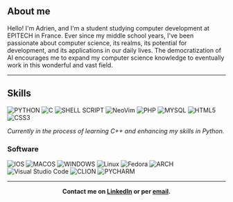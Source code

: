 ## About me
Hello! I'm Adrien, and I'm a student studying computer development at EPITECH in France. Ever since my middle school years, I've been passionate about computer science, its realms, its potential for development, and its applications in our daily lives. The democratization of AI encourages me to expand my computer science knowledge to eventually work in this wonderful and vast field.

---

## Skills

![PYTHON](https://img.shields.io/badge/Python-3776AB?style=for-the-badge&logo=python&logoColor=white) ![C](https://img.shields.io/badge/C-00599C?style=for-the-badge&logo=c&logoColor=white) ![SHELL SCRIPT](https://img.shields.io/badge/Shell_Script-121011?style=for-the-badge&logo=gnu-bash&logoColor=white) ![NeoVim](https://img.shields.io/badge/NeoVim-57A143?logo=neovim&logoColor=white&style=for-the-badge) ![PHP](https://img.shields.io/badge/PHP-777BB4?style=for-the-badge&logo=php&logoColor=white) ![MYSQL](https://img.shields.io/badge/MySQL-00000F?style=for-the-badge&logo=mysql&logoColor=white) ![HTML5](https://img.shields.io/badge/HTML5-E34F26?style=for-the-badge&logo=html5&logoColor=white) ![CSS3](https://img.shields.io/badge/CSS3-1572B6?style=for-the-badge&logo=css3&logoColor=white)

_Currently in the process of learning C++ and enhancing my skills in Python._
### Software

![IOS](https://img.shields.io/badge/iOS-000000?style=for-the-badge&logo=ios&logoColor=white) ![MACOS](https://img.shields.io/badge/mac%20os-000000?style=for-the-badge&logo=apple&logoColor=white) ![WINDOWS](https://img.shields.io/badge/Windows-0078D6?style=for-the-badge&logo=windows&logoColor=white) ![Linux](https://img.shields.io/badge/Linux-FCC624?style=for-the-badge&logo=linux&logoColor=black) ![Fedora](https://img.shields.io/badge/Fedora-51A2DA?logo=fedora&logoColor=white&style=for-the-badge) ![ARCH](https://img.shields.io/badge/Arch_Linux-1793D1?style=for-the-badge&logo=arch-linux&logoColor=white)
![Visual Studio Code](https://img.shields.io/badge/VSCode-007ACC?logo=visualstudiocode&logoColor=white&style=for-the-badge) ![CLION](https://img.shields.io/badge/CLion-000000?style=for-the-badge&logo=clion&logoColor=white) ![PYCHARM](https://img.shields.io/badge/PyCharm-000000.svg?&style=for-the-badge&logo=PyCharm&logoColor=white)

---

<p align="center">
    <b>Contact me on
        <a href="https://www.linkedin.com/in/adrien-lachambre/">LinkedIn</a> or per
        <a href="mailto:adrien.lachambre@epitech.eu">email</a>.
    </b>
</p>
